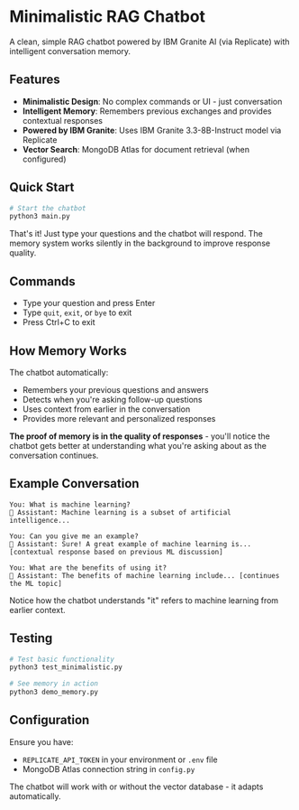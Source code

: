 # Minimalistic RAG Chatbot

A clean, simple RAG chatbot powered by IBM Granite AI (via Replicate) with intelligent conversation memory.

## Features

- **Minimalistic Design**: No complex commands or UI - just conversation
- **Intelligent Memory**: Remembers previous exchanges and provides contextual responses
- **Powered by IBM Granite**: Uses IBM Granite 3.3-8B-Instruct model via Replicate
- **Vector Search**: MongoDB Atlas for document retrieval (when configured)

## Quick Start

```bash
# Start the chatbot
python3 main.py
```

That's it! Just type your questions and the chatbot will respond. The memory system works silently in the background to improve response quality.

## Commands

- Type your question and press Enter
- Type `quit`, `exit`, or `bye` to exit
- Press Ctrl+C to exit

## How Memory Works

The chatbot automatically:
- Remembers your previous questions and answers
- Detects when you're asking follow-up questions
- Uses context from earlier in the conversation
- Provides more relevant and personalized responses

**The proof of memory is in the quality of responses** - you'll notice the chatbot gets better at understanding what you're asking about as the conversation continues.

## Example Conversation

```
You: What is machine learning?
🤖 Assistant: Machine learning is a subset of artificial intelligence...

You: Can you give me an example?
🤖 Assistant: Sure! A great example of machine learning is... [contextual response based on previous ML discussion]

You: What are the benefits of using it?
🤖 Assistant: The benefits of machine learning include... [continues the ML topic]
```

Notice how the chatbot understands "it" refers to machine learning from earlier context.

## Testing

```bash
# Test basic functionality
python3 test_minimalistic.py

# See memory in action
python3 demo_memory.py
```

## Configuration

Ensure you have:
- `REPLICATE_API_TOKEN` in your environment or `.env` file
- MongoDB Atlas connection string in `config.py`

The chatbot will work with or without the vector database - it adapts automatically.